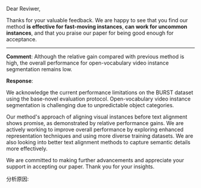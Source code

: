 Dear Reviwer,

Thanks for your valuable feedback. We are happy to see that you find our method **is effective for fast-moving instances**, **can work for uncommon instances**, and that you praise our paper for being good enough for acceptance.
****
**Comment**: Although the relative gain compared with previous method is high, the overall performance for open-vocabulary video instance segmentation remains low.

**Response**: 


We acknowledge the current performance limitations on the BURST dataset using the base-novel evaluation protocol. Open-vocabulary video instance segmentation is challenging due to unpredictable object categories.

Our method's approach of aligning visual instances before text alignment shows promise, as demonstrated by relative performance gains. We are actively working to improve overall performance by exploring enhanced representation techniques and using more diverse training datasets. We are also looking into better text alignment methods to capture semantic details more effectively.

We are committed to making further advancements and appreciate your support in accepting our paper. Thank you for your insights.

分析原因: